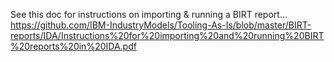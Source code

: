 See this doc for instructions on importing & running a BIRT report...
https://github.com/IBM-IndustryModels/Tooling-As-Is/blob/master/BIRT-reports/IDA/Instructions%20for%20importing%20and%20running%20BIRT%20reports%20in%20IDA.pdf

